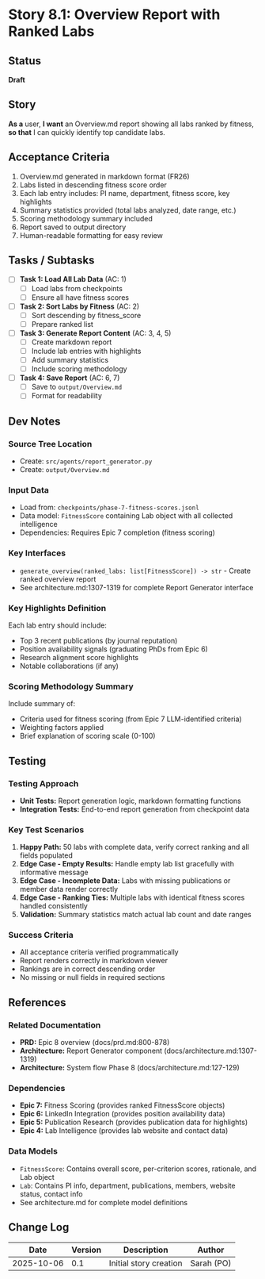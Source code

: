 # Story 8.1: Overview Report with Ranked Labs

## Status

**Draft**

## Story

**As a** user,
**I want** an Overview.md report showing all labs ranked by fitness,
**so that** I can quickly identify top candidate labs.

## Acceptance Criteria

1. Overview.md generated in markdown format (FR26)
2. Labs listed in descending fitness score order
3. Each lab entry includes: PI name, department, fitness score, key highlights
4. Summary statistics provided (total labs analyzed, date range, etc.)
5. Scoring methodology summary included
6. Report saved to output directory
7. Human-readable formatting for easy review

## Tasks / Subtasks

- [ ] **Task 1: Load All Lab Data** (AC: 1)
  - [ ] Load labs from checkpoints
  - [ ] Ensure all have fitness scores

- [ ] **Task 2: Sort Labs by Fitness** (AC: 2)
  - [ ] Sort descending by fitness_score
  - [ ] Prepare ranked list

- [ ] **Task 3: Generate Report Content** (AC: 3, 4, 5)
  - [ ] Create markdown report
  - [ ] Include lab entries with highlights
  - [ ] Add summary statistics
  - [ ] Include scoring methodology

- [ ] **Task 4: Save Report** (AC: 6, 7)
  - [ ] Save to `output/Overview.md`
  - [ ] Format for readability

## Dev Notes

### Source Tree Location
- Create: `src/agents/report_generator.py`
- Create: `output/Overview.md`

### Input Data
- Load from: `checkpoints/phase-7-fitness-scores.jsonl`
- Data model: `FitnessScore` containing Lab object with all collected intelligence
- Dependencies: Requires Epic 7 completion (fitness scoring)

### Key Interfaces
- `generate_overview(ranked_labs: list[FitnessScore]) -> str` - Create ranked overview report
- See architecture.md:1307-1319 for complete Report Generator interface

### Key Highlights Definition
Each lab entry should include:
- Top 3 recent publications (by journal reputation)
- Position availability signals (graduating PhDs from Epic 6)
- Research alignment score highlights
- Notable collaborations (if any)

### Scoring Methodology Summary
Include summary of:
- Criteria used for fitness scoring (from Epic 7 LLM-identified criteria)
- Weighting factors applied
- Brief explanation of scoring scale (0-100)

## Testing

### Testing Approach
- **Unit Tests:** Report generation logic, markdown formatting functions
- **Integration Tests:** End-to-end report generation from checkpoint data

### Key Test Scenarios
1. **Happy Path:** 50 labs with complete data, verify correct ranking and all fields populated
2. **Edge Case - Empty Results:** Handle empty lab list gracefully with informative message
3. **Edge Case - Incomplete Data:** Labs with missing publications or member data render correctly
4. **Edge Case - Ranking Ties:** Multiple labs with identical fitness scores handled consistently
5. **Validation:** Summary statistics match actual lab count and date ranges

### Success Criteria
- All acceptance criteria verified programmatically
- Report renders correctly in markdown viewer
- Rankings are in correct descending order
- No missing or null fields in required sections

## References

### Related Documentation
- **PRD:** Epic 8 overview (docs/prd.md:800-878)
- **Architecture:** Report Generator component (docs/architecture.md:1307-1319)
- **Architecture:** System flow Phase 8 (docs/architecture.md:127-129)

### Dependencies
- **Epic 7:** Fitness Scoring (provides ranked FitnessScore objects)
- **Epic 6:** LinkedIn Integration (provides position availability data)
- **Epic 5:** Publication Research (provides publication data for highlights)
- **Epic 4:** Lab Intelligence (provides lab website and contact data)

### Data Models
- `FitnessScore`: Contains overall score, per-criterion scores, rationale, and Lab object
- `Lab`: Contains PI info, department, publications, members, website status, contact info
- See architecture.md for complete model definitions

## Change Log

| Date | Version | Description | Author |
|------|---------|-------------|--------|
| 2025-10-06 | 0.1 | Initial story creation | Sarah (PO) |
